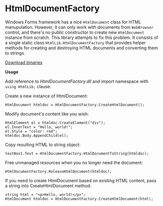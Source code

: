 # HtmlDocumentFactory

Windows Forms framework has a nice `HtmlDocument` class for HTML manupulation. However, it can only work with documents from `WebBrowser` control, and there's no public constructor to create new `HtmlDocument` instance from scratch. This library attempts to fix this problem. It consists of a single static class `HtmlLib.HtmlDocumentFactory` that provides helper methods for creating and destroying HTML documents and converting them to strings.

[Download binaries](https://yadi.sk/d/lPk5bGov3WCXsD)

**Usage**

Add reference to *HtmlDocumentFactory.dll* and import namespace with `using HtmlLib;` clause.

Create a new instance of HtmlDocument:

    HtmlDocument htmldoc = HtmlDocumentFactory.CreateHtmlDocument();

Modify document's content like you wish:

    HtmlElement el = htmldoc.CreateElement("div");
    el.InnerText = "Hello, world!";
    el.Style = "color: red";
    htmldoc.Body.AppendChild(el);

Copy resulting HTML to string object:

    textBox1.Text = HtmlDocumentFactory.HtmlDocumentToString(htmldoc);
    
Free unmanaged resources when you no longer need the document:

    HtmlDocumentFactory.ReleaseHtmlDocument(htmldoc);
    
If you need to create HtmlDocument based on existing HTML content, pass a string into CreateHtmlDocument method: 

    string html = "<p>Hello, world!</p>";
    HtmlDocument htmldoc = HtmlDocumentFactory.CreateHtmlDocument(html);

